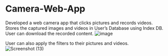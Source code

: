 # Camera-Web-App
Developed a web camera app that clicks pictures and records videos. 
Stores the captured images and videos in User’s Database using Index DB. 
User can download the recorded content.
![image](https://user-images.githubusercontent.com/49792876/176670989-e99fbbfc-9aa2-4471-a853-1528330cf049.png)

User can also apply the filters to their pictures and videos.
![Screenshot (13)](https://user-images.githubusercontent.com/49792876/176674048-bad90449-fd4f-4580-94ee-cc34968f08ce.png)

